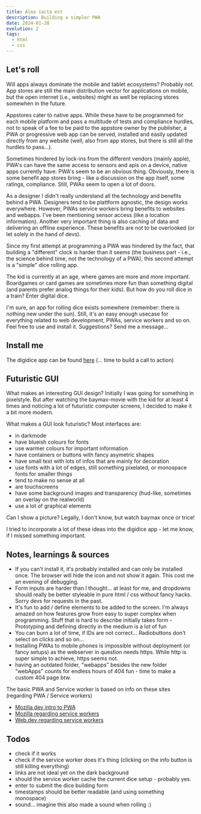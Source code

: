 ```yaml
---
title: Alea iacta est
description: Building a simpler PWA
date: 2024-01-28
evolution: 2
tags:
  - html
  - css
---
```


## Let's roll

Will apps always dominate the mobile and tablet ecosystems? Probably not. App stores are still the main distribution vector for applications on mobile, but the open internet (i.e., websites) might as well be replacing stores somewhen in the future.

Appstores cater to native apps. While these have to be programmed for each mobile platform and pass a multitude of tests and compliance hurdles, not to speak of a fee to be paid to the appstore owner by the publisher, a PWA or progressive web app can be served, installed and easily updated directly from any website (well, also from app stores, but there is still all the hurdles to pass...). 

Sometimes hindered by lock-ins from the different vendors (mainly apple), PWA's can have the same access to sensors and apis on a device, native apps currently have. PWA's seem to be an obvious thing. Obviously, there is some benefit app stores bring - like a discussion on the app itself, some ratings, compliance. Still, PWAs seem to open a lot of doors.

As a designer I didn't really understand all the technology and benefits behind a PWA. Designers tend to be plattform agnostic, the design works everywhere. However, PWAs service workers bring benefits to websites and webapps. I've been mentioning sensor access (like a location information). Another very important thing is also caching of data and delivering an offline experience. These benefits are not to be overlooked (or let solely in the hand of devs). 

Since my first attempt at programming a PWA was hindered by the fact, that building a "different" clock is harder than it seems (the business part - i.e., the science behind time, not the technology of a PWA), this second attempt is a "simple" dice rolling app. 

The kid is currently at an age, where games are more and more important. Boardgames or card games are sometimes more fun than something digital (and parents prefer analog things for their kids). But how do you roll dice in a train? Enter digital dice. 

I'm sure, an app for rolling dice exists somewhere (remember: there is nothing new under the sun). Still, it's an easy enough usecase for everything related to web development, PWAs, service workers and so on. Feel free to use and install it. Suggestions? Send me a message...

## Install me
The digidice app can be found [here](/webApps/DigiDies/) (... time to build a call to action)

## Futuristic GUI
What makes an interesting GUI design? Initially I was going for something in pixelstyle. But after watching the baymax-movie with the kid for at least 4 times and noticing a lot of futuristic computer screens, I decided to make it a bit more modern.

What makes a GUI look futuristic? Most interfaces are: 
- in darkmode
- have blueish colours for fonts
- use warmer colours for important information
- have containers or buttons with fancy asymetric shapes
- have small text with lots of infos that are mainly for decoration
- use fonts with a lot of edges, still something pixelated, or monospace fonts for smaller things
- tend to make no sense at all
- are touchscreens
- have some background images and transparency (hud-like, sometimes an overlay on the realworld)
- use a lot of graphical elements

Can I show a picture? Legally, I don't know, but watch baymax once or trice!

I tried to incorporate a lot of these ideas into the digidice app - let me know, if I missed something important.

## Notes, learnings & sources
- If you can't install it, it's probably installed and can only be installed once. The browser will hide the icon and not show it again. This cost me an evening of debugging.
- Form inputs are harder than I thought... at least for me, and dropdowns should really be better styleable in pure html / css without fancy hacks. Sorry devs for requests in the past. 
- It's fun to add / define elements to be added to the screen. I'm always amazed on how features grow from easy to super complex when programming. Stuff that is hard to describe initially takes form - Prototyping and defining directly in the medium is a lot of fun
- You can burn a lot of time, if IDs are not correct... Radiobuttons don't select on clicks and so on...
- Installing PWAs to mobile phones is impossible without deployment (or fancy setups) as the webserver in question needs https. While http is super simple to achieve, https seems not.
- having an outdated folder, "webapps" besides the new folder "webApps" counts for endless hours of 404 fun - time to make a custom 404 page btw.

The basic PWA and Service worker is based on info on these sites (regarding PWA / Service workers)
- [Mozilla dev intro to PWA](https://developer.mozilla.org/en-US/docs/Web/Progressive_web_apps/Tutorials/CycleTracker/Secure_connection)
- [Mozilla regarding service workers](https://developer.mozilla.org/en-US/docs/Web/API/Service_Worker_API/Using_Service_Workers)
- [Web.dev regarding service workers](https://web.dev/learn/pwa/service-workers/)

## Todos
- check if it works
- check if the service worker does it's thing (clicking on the info button is still killing everything)
- links are not ideal yet on the dark background
- should the service worker cache the current dice setup - probably yes. 
- enter to submit the dice building form
- timestamps should be better readable (and using something monospace)
- sound... imagine this also made a sound when rolling :)
